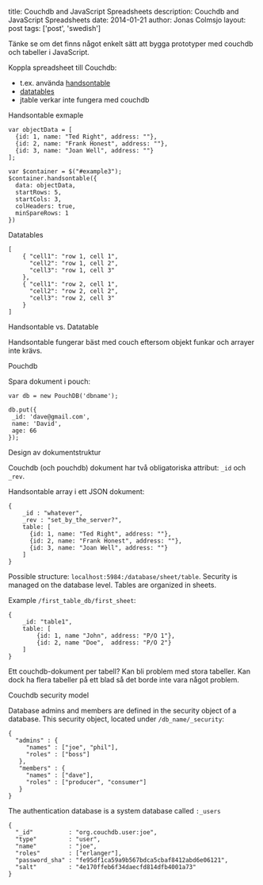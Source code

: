 title: Couchdb and JavaScript Spreadsheets
description: Couchdb and JavaScript Spreadsheets
date: 2014-01-21
author: Jonas Colmsjo
layout: post
tags: ['post', 'swedish']


Tänke se om det finns något enkelt sätt att bygga prototyper med couchdb och tabeller i 
JavaScript.

Koppla spreadsheet till Couchdb:

 * t.ex. använda [handsontable](http://handsontable.com/demo/datasources.html)
 * [datatables](http://datatables.net/blog/Extended_data_source_options_with_DataTables)
 * jtable verkar inte fungera med couchdb


Handsontable exmaple

    var objectData = [
      {id: 1, name: "Ted Right", address: ""},
      {id: 2, name: "Frank Honest", address: ""},
      {id: 3, name: "Joan Well", address: ""}
    ];

    var $container = $("#example3");
    $container.handsontable({
      data: objectData,
      startRows: 5,
      startCols: 3,
      colHeaders: true,
      minSpareRows: 1
    })


Datatables


	[
	    { "cell1": "row 1, cell 1",
	      "cell2": "row 1, cell 2",
	      "cell3": "row 1, cell 3"
	    },
	    { "cell1": "row 2, cell 1",
	      "cell2": "row 2, cell 2",
	      "cell3": "row 2, cell 3"
	    }
	]



Handsontable vs. Datatable

Handsontable fungerar bäst med couch eftersom objekt funkar och arrayer inte krävs.


Pouchdb


Spara dokument i pouch:


	var db = new PouchDB('dbname');
	
	db.put({
	 _id: 'dave@gmail.com',
	 name: 'David',
	 age: 66
	});



Design av dokumentstruktur

Couchdb (och pouchdb) dokument har två obligatoriska attribut: `_id` och `_rev`.

Handsontable array i ett JSON dokument:


	{
		_id : "whatever",
		_rev : "set_by_the_server?",
		table: [
		  {id: 1, name: "Ted Right", address: ""},
		  {id: 2, name: "Frank Honest", address: ""},
		  {id: 3, name: "Joan Well", address: ""}
		]
	}


Possible structure: `localhost:5984:/database/sheet/table`. Security is managed on the database level.
Tables are organized in sheets.

Example `/first_table_db/first_sheet`:

	{
		_id: "table1",
		table: [
			{id: 1, name "John", address: "P/O 1"},
			{id: 2, name "Doe",  address: "P/O 2"}
		]
	}

Ett couchdb-dokument per tabell? Kan bli problem med stora tabeller. Kan dock ha flera tabeller på ett blad så
det borde inte vara något problem.


Couchdb security model

Database admins and members are defined in the security object of a database. This security object, located under `/db_name/_security`:

	{
	  "admins" : {
	     "names" : ["joe", "phil"],
	     "roles" : ["boss"]
	   },
	   "members" : {
	     "names" : ["dave"],
	     "roles" : ["producer", "consumer"]
	   }
	}

The authentication database is a system database called `:_users`

	{
	  "_id"          : "org.couchdb.user:joe",
	  "type"         : "user",
	  "name"         : "joe",
	  "roles"        : ["erlanger"],
	  "password_sha" : "fe95df1ca59a9b567bdca5cbaf8412abd6e06121",
	  "salt"         : "4e170ffeb6f34daecfd814dfb4001a73"
	}
